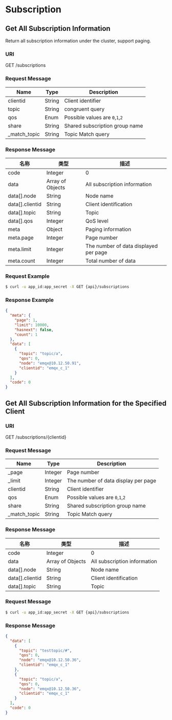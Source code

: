 # Subscription

## Get All Subscription Information

Return all subscription information under the cluster, support paging.

### URI

GET /subscriptions

### Request Message

| Name         | Type   | Description                    |
| ------------ | ------ | ------------------------------ |
| clientid     | String | Client identifier              |
| topic        | String | congruent query                |
| qos          | Enum   | Possible values are `0`,`1`,`2` |
| share        | String | Shared subscription group name |
| _match_topic | String | Topic Match query              |

### Response Message

| 名称            | 类型              | 描述         |
| ------          | ------           | ------      |
| code            | Integer          | 0            |
| data            | Array of Objects | All subscription information |
| data[].node     | String           | Node name    |
| data[].clientid | String           | Client identification |
| data[].topic    | String           | Topic     |
| data[].qos      | Integer          | QoS level     |
| meta           | Object           | Paging information                    |
| meta.page      | Integer          | Page number                           |
| meta.limit     | Integer          | The number of data displayed per page |
| meta.count     | Integer          | Total number of data                  |

### Request Example

```bash
$ curl -u app_id:app_secret -X GET {api}/subscriptions
```

### Response Example

```JSON
{
  "meta": {
    "page": 1,
    "limit": 10000,
    "hasnext": false,
    "count": 1
  },
  "data": [
    {
      "topic": "topic/a",
      "qos": 0,
      "node": "emqx@10.12.50.91",
      "clientid": "emqx_c_1"
    }
  ],
  "code": 0
}
```

## Get All Subscription Information for the Specified Client

### URI

GET /subscriptions/{clientid}

### Request Message

| Name         | Type   | Description                    |
| ------------ | ------ | ------------------------------ |
| _page  | Integer | Page number    |                            
| _limit | Integer |The number of data display per page   | 
| clientid     | String | Client identifier              |
| qos          | Enum   | Possible values are  `0`,`1`,`2` |
| share        | String | Shared subscription group name |
| _match_topic | String | Topic Match query              |

### Response Message

| 名称             | 类型             | 描述          |
| -----------     | ------------     | ----------  | 
| code            | Integer          | 0            |
| data            | Array of Objects | All subscription information |
| data[].node     | String           | Node name    |
| data[].clientid | String           | Client identification |
| data[].topic    | String           | Topic     |

### Request Message

```bash
$ curl -u app_id:app_secret -X GET {api}/subscriptions
```

### Response Message

```JSON
{
  "data": [
    {
      "topic": "testtopic/#",
      "qos": 0,
      "node": "emqx@10.12.50.36",
      "clientid": "emqx_c_1"
    },
    {
      "topic": "topic/a",
      "qos": 0,
      "node": "emqx@10.12.50.36",
      "clientid": "emqx_c_1"
    }
  ],
  "code": 0
}
```
